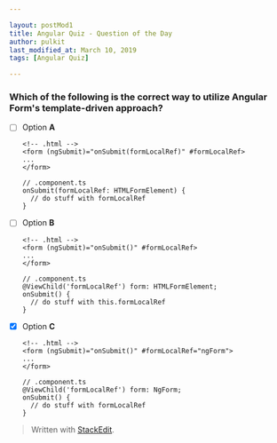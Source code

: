 ```yaml
---

layout: postMod1
title: Angular Quiz - Question of the Day
author: pulkit
last_modified_at: March 10, 2019
tags: [Angular Quiz]

---
```


### Which of the following is the correct way to utilize Angular Form's template-driven approach?

  - [ ] Option **A**
	   ```
    <!-- .html -->
    <form (ngSubmit)="onSubmit(formLocalRef)" #formLocalRef>
	   ...
	</form>
	```
	```
	// .component.ts
	onSubmit(formLocalRef: HTMLFormElement) {
	  // do stuff with formLocalRef
	}
	```
  - [ ] Option **B**
	   ```
    <!-- .html -->
    <form (ngSubmit)="onSubmit()" #formLocalRef>
	   ...
	</form>
	```
	```
	// .component.ts
	@ViewChild('formLocalRef') form: HTMLFormElement;
	onSubmit() {
	  // do stuff with this.formLocalRef
	}
	```
  - [x] Option **C**
	   ```
    <!-- .html -->
    <form (ngSubmit)="onSubmit()" #formLocalRef="ngForm">
	   ...
	</form>
	```
	```
	// .component.ts
	@ViewChild('formLocalRef') form: NgForm;
	onSubmit() {
	  // do stuff with formLocalRef
	}
	```


> Written with [StackEdit](https://stackedit.io/).
<!--stackedit_data:
eyJoaXN0b3J5IjpbMTM0NDUxMTk1NF19
-->